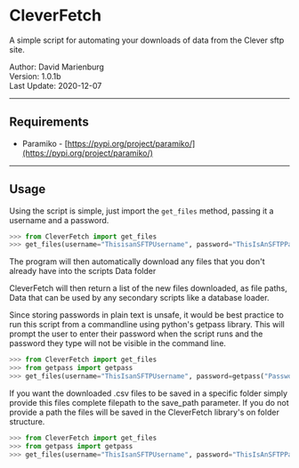 # CleverFetch

A simple script for automating your downloads of data from the Clever sftp site.

Author: David Marienburg  
Version: 1.0.1b  
Last Update: 2020-12-07

***

## Requirements

* Paramiko - [https://pypi.org/project/paramiko/](https://pypi.org/project/paramiko/)

***

## Usage

Using the script is simple, just import the `get_files` method, passing it a username and a password.

```python
>>> from CleverFetch import get_files
>>> get_files(username="ThisisanSFTPUsername", password="ThisIsAnSFTPPassword")
```

The program will then automatically download any files that you don't already have into the scripts Data folder

CleverFetch will then return a list of the new files downloaded, as file paths, Data that can be used by any secondary scripts like a database loader.

Since storing passwords in plain text is unsafe, it would be best practice to run this script from a commandline using python's getpass library.  This will prompt the user to enter their password when the script runs and the password they type will not be visible in the command line.

```python
>>> from CleverFetch import get_files
>>> from getpass import getpass
>>> get_files(username="ThisIsanSFTPUsername", password=getpass("Password: "))
```

If you want the downloaded .csv files to be saved in a specific folder simply provide this files complete filepath to the save_path parameter.  If you do not provide a path the files will be saved in the CleverFetch library's on folder structure.

```python
>>> from CleverFetch import get_files
>>> from getpass import getpass
>>> get_files(username="ThisIsanSFTPUsername", password="ThisIsAnSFTPPassword", save_path=r"C:\\users\me\desktop")
```
